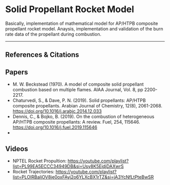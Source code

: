 # Solid Propellant Rocket Model
Basically, implementation of mathematical model for AP/HTPB composite propellant rocket model. Anaysis, implementation and validation of the burn rate data of the propellant during combustion. 

---

## References & Citations

## Papers

- M. W. Beckstead (1970). A model of composite solid propellant combustion based on multiple flames. AIAA Journal, Vol. 8, pp 2200-2217.
- Chaturvedi, S., & Dave, P. N. (2019). Solid propellants: AP/HTPB composite propellants. Arabian Journal of Chemistry, 12(8), 2061-2068. https://doi.org/10.1016/j.arabjc.2014.12.033
- Dennis, C., & Bojko, B. (2019). On the combustion of heterogeneous AP/HTPB composite propellants: A review. Fuel, 254, 115646. https://doi.org/10.1016/j.fuel.2019.115646
- 

## Videos

- NPTEL Rocket Propultion: https://youtube.com/playlist?list=PL99EA5ECCC34949DB&si=Usy8K5EjdjDAXwrS 
- Rocket Trajectories: https://youtube.com/playlist?list=PLOIRBaljOV8je0oxFAyj2o6YLXcBX1rTZ&si=jA3YcNfLtPteBwSR
